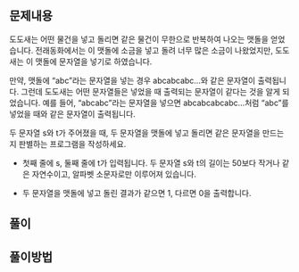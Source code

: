 ## 문제내용
도도새는 어떤 물건을 넣고 돌리면 같은 물건이 무한으로 반복하여 나오는 맷돌을 얻었습니다. 전래동화에서는 이 맷돌에 소금을 넣고 돌려 너무 많은 소금이 나왔었지만, 도도새는 이 맷돌에 문자열을 넣기로 하였습니다.

만약, 맷돌에 “abc”라는 문자열을 넣는 경우 abcabcabc…와 같은 문자열이 출력됩니다. 그런데 도도새는 어떤 문자열들은 넣었을 때 출력되는 문자열이 같다는 것을 알게 되었습니다. 예를 들어, “abcabc”라는 문자열을 넣으면 abcabcabcabc…처럼 “abc”를 넣었을 때와 같은 문자열이 출력됩니다.

두 문자열 s와 t가 주어졌을 때, 두 문자열을 맷돌에 넣고 돌리면 같은 문자열을 만드는지 판별하는 프로그램을 작성하세요.

- 첫째 줄에 s, 둘째 줄에 t가 입력됩니다. 두 문자열 s와 t의 길이는 50보다 작거나 같은 자연수이고, 알파벳 소문자로만 이루어져 있습니다.

- 두 문자열을 맷돌에 넣고 돌린 결과가 같으면 1, 다르면 0을 출력합니다.

## 풀이


## 풀이방법

```python

```